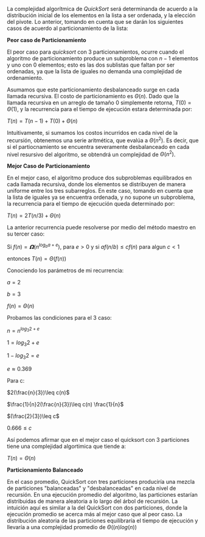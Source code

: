 La complejidad algorítmica de $QuickSort$ será determinanda de acuerdo a la distribución inicial de los elementos en la lista a ser ordenada, y la elección del pivote. Lo anterior, tomando en cuenta que se darán los siguientes casos de acuerdo al particionamiento de la lista:

**Peor caso de Particionamiento**

El peor caso para $quicksort$ con 3 particionamientos, ocurre cuando el  algoritmo de particionamiento produce un subproblema con  $n-1$ elementos y uno con 0 elementos; esto es las dos sublistas que faltan por ser ordenadas, ya que la lista de iguales no demanda una complejidad de ordenamiento. 

Asumamos que este particionamiento desbalanceado surge en cada llamada recursiva. El costo de particionamiento es $Θ(n)$. Dado que la llamada recursiva en un arreglo de tamaño 0 simplemente retorna, $T(0)=Θ(1)$, y la recurrencia para el tiempo de ejecución estara determinada por:

$T(n)=T(n-1)+T(0)+Θ(n)$

Intuitivamente, si sumamos los costos incurridos en cada nivel de la recursión, obtenemos una serie aritmética, que evalúa a $Θ(n^2)$. Es decir, que si el partiocnamiento se encuentra severamente desbalanceado en cada nivel resursivo del algoritmo, se obtendrá un complejidad de $Θ(n^2)$. 


**Mejor Caso de Particionamiento**

En el mejor caso, el algoritmo produce dos subproblemas equilibrados en cada llamada recursiva, donde los elementos se distribuyen de manera uniforme entre los tres subarreglos. En este caso, tomando en cuenta que la lista de iguales ya se encuentra ordenada, y no supone un subproblema, la recurrencia para el tiempo de ejecución queda determinado por:

$T(n)=2T(n/3)+Θ(n)$

La anterior recurrencia puede resolverse por medio del método maestro en su tercer caso:

Si $f(n)=𝝮(n^{log_b a + e})$, para $e>0$ y si $af(n/b)\leq cf(n)$ para algun $c<1$

entonces $T(n)=Θ(f(n))$

Conociendo los parámetros de mi recurrencia: 

$a=2$

$b=3$

$f(n)=Θ(n)$

Probamos las condiciones para el 3 caso:


$n=n^{log_3 2 + e}$

$1={log_3 2 + e}$

$1 -log_{3} 2 =e$

$e≈ 0.369$

Para c:

$2(\frac{n}{3})\leq c(n)$

$\frac{1}{n}2(\frac{n}{3})\leq c(n) \frac{1}{n}$


$(\frac{2}{3})\leq c$

$0.666\leq c$

Así podemos afirmar que en el mejor caso el quicksort con 3 particiones tiene una complejidad algortimica que tiende a:

$T(n)=Θ(n)$


**Particionamiento Balanceado**

En el caso promedio, QuickSort con tres particiones produciría una mezcla de particiones "balanceadas" y "desbalanceadas" en cada nivel de recursión. En una ejecución promedio del algoritmo, las particiones estarían distribuidas de manera aleatoria a lo largo del árbol de recursión. La intuición aquí es similar a la del QuickSort con dos particiones, donde la ejecución promedio se acerca más al mejor caso que al peor caso. La distribución aleatoria de las particiones equilibraría el tiempo de ejecución y llevaría a una complejidad promedio de $Θ((n)log(n))$






